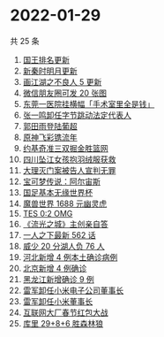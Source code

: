 # 2022-01-29

共 25 条

<!-- BEGIN -->
<!-- 最后更新时间 Sat Jan 29 2022 09:50:20 GMT+0800 (China Standard Time) -->

1. [国王排名更新](https://www.zhihu.com/search?q=国王排名)
1. [新秦时明月更新](https://www.zhihu.com/search?q=新秦时明月)
1. [画江湖之不良人 5 更新](https://www.zhihu.com/search?q=画江湖)
1. [微信朋友圈可发 20 张图](https://www.zhihu.com/search?q=微信新功能)
1. [东莞一医院挂横幅「手术室里全是钱」](https://www.zhihu.com/search?q=康华医院)
1. [张一鸣卸任字节跳动法定代表人](https://www.zhihu.com/search?q=张一鸣)
1. [郭田雨登陆葡超](https://www.zhihu.com/search?q=郭田雨)
1. [原神飞彩镌流年](https://www.zhihu.com/search?q=原神)
1. [约基奇准三双掘金胜篮网](https://www.zhihu.com/search?q=掘金)
1. [四川坠江女孩抱羽绒服获救](https://www.zhihu.com/search?q=四川坠江女孩)
1. [大理灭门案被告人宣判无罪](https://www.zhihu.com/search?q=大理灭门案)
1. [宝可梦传说：阿尔宙斯](https://www.zhihu.com/search?q=阿尔宙斯)
1. [国足基本无缘世界杯](https://www.zhihu.com/search?q=国足)
1. [魔兽世界 1688 元幽灵虎](https://www.zhihu.com/search?q=魔兽世界)
1. [TES 0:2 OMG](https://www.zhihu.com/search?q=tes)
1. [《流光之城》主创亲自答](https://www.zhihu.com/search?q=流光之城)
1. [一人之下最新 562 话](https://www.zhihu.com/search?q=一人之下)
1. [威少 20 分湖人负 76 人](https://www.zhihu.com/search?q=湖人)
1. [河北新增 4 例本土确诊病例](https://www.zhihu.com/search?q=河北疫情)
1. [北京新增 4 例确诊](https://www.zhihu.com/search?q=北京新增)
1. [黑龙江新增确诊 9 例](https://www.zhihu.com/search?q=黑龙江疫情)
1. [雷军卸任小米电子公司董事长](https://www.zhihu.com/search?q=雷军)
1. [雷军卸任小米董事长](https://www.zhihu.com/search?q=雷军)
1. [互联网大厂春节红包大战](https://www.zhihu.com/search?q=互联网大厂春节红包大战)
1. [库里 29+8+6 胜森林狼](https://www.zhihu.com/search?q=库里)

<!-- END -->
